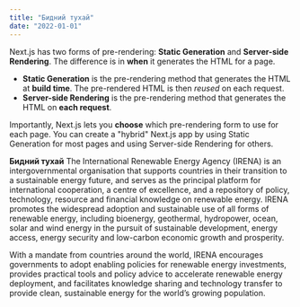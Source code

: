 ```yaml
---
title: "Бидний тухай"
date: "2022-01-01"
---
```


Next.js has two forms of pre-rendering: **Static Generation** and **Server-side Rendering**. The difference is in **when** it generates the HTML for a page.

- **Static Generation** is the pre-rendering method that generates the HTML at **build time**. The pre-rendered HTML is then _reused_ on each request.
- **Server-side Rendering** is the pre-rendering method that generates the HTML on **each request**.

Importantly, Next.js lets you **choose** which pre-rendering form to use for each page. You can create a "hybrid" Next.js app by using Static Generation for most pages and using Server-side Rendering for others.

**Бидний тухай**
The International Renewable Energy Agency (IRENA) is an intergovernmental organisation that supports countries in their transition to a sustainable energy future, and serves as the principal platform for international cooperation, a centre of excellence, and a repository of policy, technology, resource and financial knowledge on renewable energy. IRENA promotes the widespread adoption and sustainable use of all forms of renewable energy, including bioenergy, geothermal, hydropower, ocean, solar and wind energy in the pursuit of sustainable development, energy access, energy security and low-carbon economic growth and prosperity.

With a mandate from countries around the world, IRENA encourages governments to adopt enabling policies for renewable energy investments, provides practical tools and policy advice to accelerate renewable energy deployment, and facilitates knowledge sharing and technology transfer to provide clean, sustainable energy for the world’s growing population.